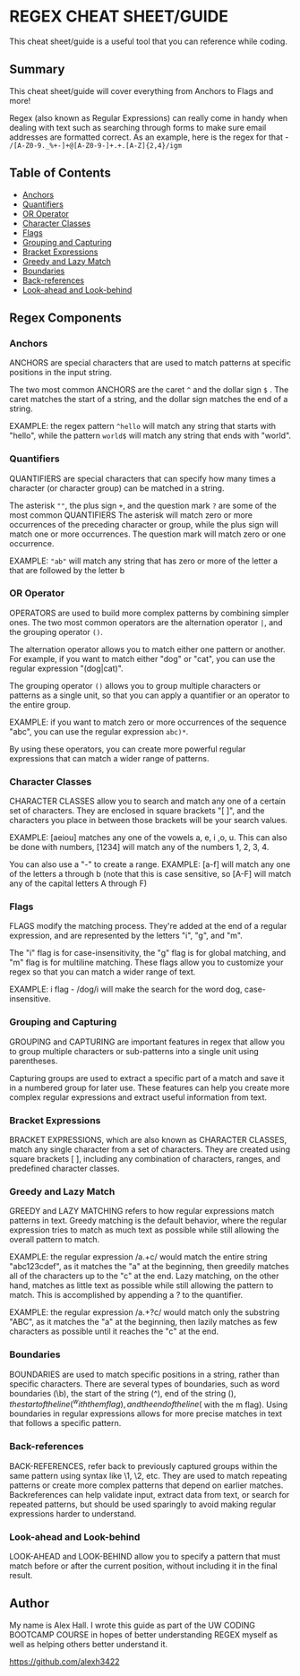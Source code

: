 # REGEX CHEAT SHEET/GUIDE

This cheat sheet/guide is a useful tool that you can reference while coding. 

## Summary

This cheat sheet/guide will cover everything from Anchors to Flags and more! 

Regex (also known as Regular Expressions) can really come in handy when dealing with text such as searching through forms to make sure email addresses are formatted correct. As an example, here is the regex for that -  `/[A-Z0-9._%+-]+@[A-Z0-9-]+.+.[A-Z]{2,4}/igm` 

## Table of Contents

- [Anchors](#anchors)
- [Quantifiers](#quantifiers)
- [OR Operator](#or-operator)
- [Character Classes](#character-classes)
- [Flags](#flags)
- [Grouping and Capturing](#grouping-and-capturing)
- [Bracket Expressions](#bracket-expressions)
- [Greedy and Lazy Match](#greedy-and-lazy-match)
- [Boundaries](#boundaries)
- [Back-references](#back-references)
- [Look-ahead and Look-behind](#look-ahead-and-look-behind)

## Regex Components

### Anchors

ANCHORS are special characters that are used to match patterns at specific positions in the input string. 

The two most common ANCHORS are the caret `^` and the dollar sign `$` . The caret matches the start of a string, and the dollar sign matches the end of a string. 

EXAMPLE: the regex pattern `^hello` will match any string that starts with "hello", while the pattern `world$` will match any string that ends with "world". 

### Quantifiers

QUANTIFIERS are special characters that can specify how many times a character (or character group) can be matched in a string. 

The asterisk `""`, the plus sign `+`, and the question mark `?` are some of the most common QUANTIFIERS The asterisk will match zero or more occurrences of the preceding character or group, while the plus sign will match one or more occurrences. The question mark will match zero or one occurrence. 

EXAMPLE: `"ab"` will match any string that has zero or more of the letter a that are followed by the letter b

### OR Operator

OPERATORS are used to build more complex patterns by combining simpler ones. The two most common operators are the alternation operator `|`, and the grouping operator `()`.

The alternation operator allows you to match either one pattern or another. For example, if you want to match either "dog" or "cat", you can use the regular expression "(dog|cat)".

The grouping operator `()` allows you to group multiple characters or patterns as a single unit, so that you can apply a quantifier or an operator to the entire group. 

EXAMPLE: if you want to match zero or more occurrences of the sequence "abc", you can use the regular expression `abc)*`.

By using these operators, you can create more powerful regular expressions that can match a wider range of patterns.

### Character Classes

CHARACTER CLASSES allow you to search and match any one of a certain set of characters. They are enclosed in square brackets "[ ]", and the characters you place in between those brackets will be your search values.

EXAMPLE: [aeiou] matches any one of the vowels a, e, i ,o, u. 
This can also be done with numbers, [1234] will match any of the numbers 1, 2, 3, 4. 

You can also use a "-" to create a range. 
EXAMPLE: [a-f] will match any one of the letters a through b (note that this is case sensitive, so [A-F] will match any of the capital letters A through F)



### Flags

FLAGS modify the matching process. They're added at the end of a regular expression, and are represented by the letters "i", "g", and "m".

The "i" flag is for case-insensitivity, the "g" flag is for global matching, and "m" flag is for multiline matching. These flags allow you to customize your regex so that you can match a wider range of text.

EXAMPLE: i flag - /dog/i will make the search for the word dog, case-insensitive. 

### Grouping and Capturing

GROUPING and CAPTURING are important features in regex that allow you to group multiple characters or sub-patterns into a single unit using parentheses. 

Capturing groups are used to extract a specific part of a match and save it in a numbered group for later use. These features can help you create more complex regular expressions and extract useful information from text.


### Bracket Expressions

BRACKET EXPRESSIONS, which are also known as CHARACTER CLASSES, match any single character from a set of characters. They are created using square brackets [ ], including any combination of characters, ranges, and predefined character classes. 

### Greedy and Lazy Match

GREEDY and LAZY MATCHING refers to how regular expressions match patterns in text.
Greedy matching is the default behavior, where the regular expression tries to match as much text as possible while still allowing the overall pattern to match. 

EXAMPLE:  the regular expression /a.+c/ would match the entire string "abc123cdef", as it matches the "a" at the beginning, then greedily matches all of the characters up to the "c" at the end.
Lazy matching, on the other hand, matches as little text as possible while still allowing the pattern to match. This is accomplished by appending a ? to the quantifier.

EXAMPLE:  the regular expression /a.+?c/ would match only the substring "ABC", as it matches the "a" at the beginning, then lazily matches as few characters as possible until it reaches the "c" at the end.


### Boundaries

BOUNDARIES are used to match specific positions in a string, rather than specific characters. There are several types of boundaries, such as word boundaries (\b), the start of the string (^), end of the string ($), the start of the line (^ with the m flag), and the end of the line ($ with the m flag). Using boundaries in regular expressions allows for more precise matches in text that follows a specific pattern.

### Back-references

BACK-REFERENCES, refer back to previously captured groups within the same pattern using syntax like \1, \2, etc. They are used to match repeating patterns or create more complex patterns that depend on earlier matches. Backreferences can help validate input, extract data from text, or search for repeated patterns, but should be used sparingly to avoid making regular expressions harder to understand.

### Look-ahead and Look-behind

LOOK-AHEAD and LOOK-BEHIND allow you to specify a pattern that must match before or after the current position, without including it in the final result. 

## Author

My name is Alex Hall. I wrote this guide as part of the UW CODING BOOTCAMP COURSE in hopes of better understanding REGEX myself as well as helping others better understand it. 

https://github.com/alexh3422

